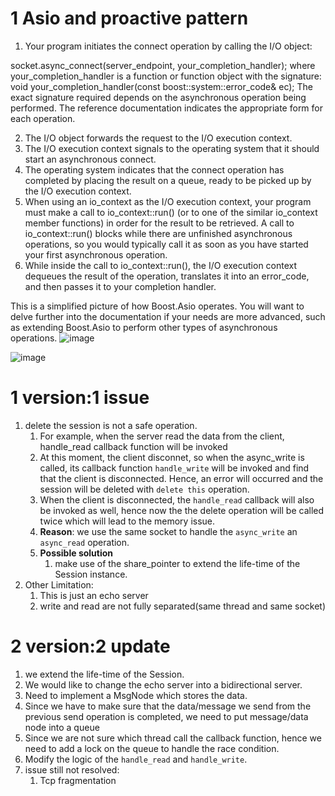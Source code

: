 # 1 Asio and proactive pattern
1. Your program initiates the connect operation by calling the I/O object:

socket.async_connect(server_endpoint, your_completion_handler);
where your_completion_handler is a function or function object with the signature:
void your_completion_handler(const boost::system::error_code& ec);
The exact signature required depends on the asynchronous operation being performed. The reference documentation indicates the appropriate form for each operation.

2. The I/O object forwards the request to the I/O execution context.
3. The I/O execution context signals to the operating system that it should start an asynchronous connect.
4. The operating system indicates that the connect operation has completed by placing the result on a queue, ready to be picked up by the I/O execution context.
5. When using an io_context as the I/O execution context, your program must make a call to io_context::run() (or to one of the similar io_context member functions) in order for the result to be retrieved. A call to io_context::run() blocks while there are unfinished asynchronous operations, so you would typically call it as soon as you have started your first asynchronous operation.
6. While inside the call to io_context::run(), the I/O execution context dequeues the result of the operation, translates it into an error_code, and then passes it to your completion handler.

This is a simplified picture of how Boost.Asio operates. You will want to delve further into the documentation if your needs are more advanced, such as extending Boost.Asio to perform other types of asynchronous operations.
![image](https://github.com/Patrickyyh/async-echo-server/assets/34131663/7aba5061-bf14-4989-8a50-001bccd3f363)

![image](https://github.com/Patrickyyh/async-echo-server/assets/34131663/d940112c-1634-4d74-8235-53b27e6b0394)




# 1 version:1 issue
1. delete the session is not a safe operation.
   1. For example, when the server read the data from the client, handle_read callback function will be invoked
   2. At this moment, the client disconnet, so when the async_write is called, its callback function `handle_write` will be invoked
      and find that the client is disconnected. Hence, an error will occurred and the session will be deleted with `delete this` operation.
   3. When the client is disconnected, the `handle_read` callback will also be invoked as well, hence now the the delete operation will be called twice
      which will lead to the memory issue.
   4. **Reason**: we use the same socket to handle the `async_write` an `async_read` operation.
   5. **Possible solution**
      1. make use of the share_pointer to extend the life-time of the Session instance.
2. Other Limitation:
   1. This is just an echo server
   2. write and read are not fully separated(same thread and same socket)

# 2 version:2 update
   1. we extend the life-time of the Session.
   2. We would like to change the echo server into a bidirectional server.
   3. Need to implement a MsgNode which stores the data.
   4. Since we have to make sure that the data/message we send from the previous send operation is completed, we need to put message/data node into a queue
   5. Since we are not sure which thread call the callback function, hence we need to add a lock on the queue to handle the race condition.
   6. Modify the logic of the `handle_read` and `handle_write`.
   7. issue still not resolved:
      1. Tcp fragmentation

   

